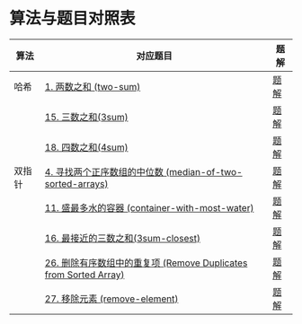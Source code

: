 # 算法与题目对照表

| 算法  | 对应题目                                                                                                                                    | 题解                                                  |
|-----|-----------------------------------------------------------------------------------------------------------------------------------------|-----------------------------------------------------|
| 哈希  | [1. 两数之和 (two-sum)](https://leetcode.cn/problems/two-sum/description/)                                                                  | [题解](two-sum/README.md)                             |
|     | [15. 三数之和(3sum)](https://leetcode.cn/problems/3sum/description/)                                                                        | [题解](3sum/README.md)                                |
|     | [18. 四数之和(4sum)](https://leetcode.cn/problems/4sum/description/)                                                                        | [题解](4sum/README.md)                                |
| 双指针 | [4. 寻找两个正序数组的中位数 (median-of-two-sorted-arrays)](https://leetcode.cn/problems/median-of-two-sorted-arrays/description/)                  | [题解](median-of-two-sorted-arrays/README.md)         |
|     | [11. 盛最多水的容器 (container-with-most-water)](https://leetcode.cn/problems/container-with-most-water/description/)                          | [题解](container-with-most-water/README.md)           |
|     | [16. 最接近的三数之和(3sum-closest) ](https://leetcode.cn/problems/3sum-closest/description/)                                                   | [题解](3sum-closest/README.md)                        |                                                                                                
|     | [26. 删除有序数组中的重复项 (Remove Duplicates from Sorted Array) ](https://leetcode.cn/problems/remove-duplicates-from-sorted-array/description/) | [题解](remove-duplicates-from-sorted-array/README.md) |
|     | [27. 移除元素 (remove-element) ](https://leetcode.cn/problems/remove-element/description/)                                                  | [题解](remove-element/README.md)                      |

